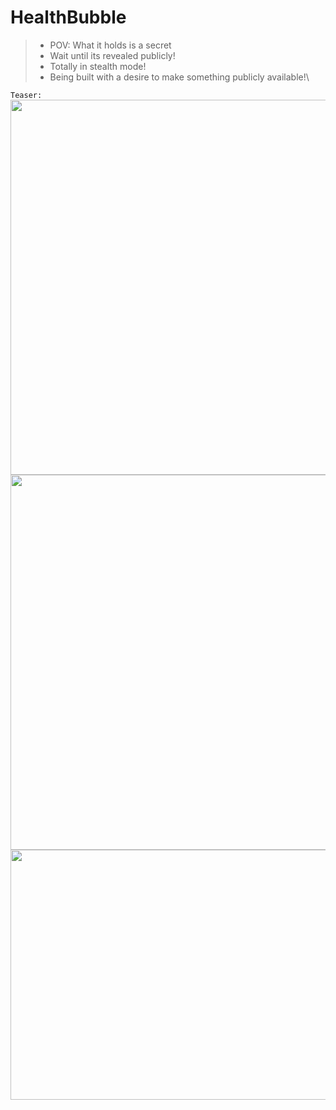 # HealthBubble

> + POV: What it holds is a secret
> + Wait until its revealed publicly!
> + Totally in stealth mode!
> + Being built with a desire to make something publicly available!\


```Teaser:```
\
<img src="https://thehealthcaretechnologyreport.com/wp-content/uploads/2019/02/hc-bubble.jpg"  width="600px">
\
<img src="https://static.vecteezy.com/system/resources/previews/009/347/301/original/crab-animals-ocean-free-png.png" width="600px" height="600px" >
\
<img src="https://d2jx2rerrg6sh3.cloudfront.net/image-handler/picture/2020/7/shutterstock_141299494.jpg" width="600px" height="400px" >
  
